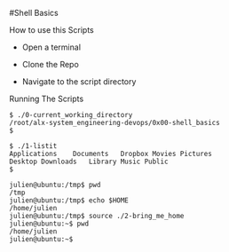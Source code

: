 #Shell Basics

How to use this Scripts

- Open a terminal

- Clone the Repo

- Navigate to the script directory

Running The Scripts

```
$ ./0-current_working_directory
/root/alx-system_engineering-devops/0x00-shell_basics
$

$ ./1-listit
Applications    Documents   Dropbox Movies Pictures
Desktop Downloads   Library Music Public
$

julien@ubuntu:/tmp$ pwd
/tmp
julien@ubuntu:/tmp$ echo $HOME
/home/julien
julien@ubuntu:/tmp$ source ./2-bring_me_home
julien@ubuntu:~$ pwd
/home/julien
julien@ubuntu:~$
```
